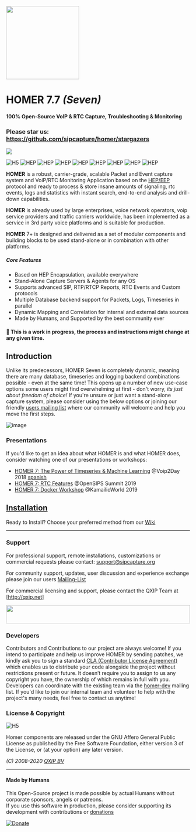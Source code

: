 <img src="https://user-images.githubusercontent.com/1423657/55069501-8348c400-5084-11e9-9931-fefe0f9874a7.png" width=200/>

# HOMER 7.7 _(Seven)_
#### 100% Open-Source VoIP & RTC Capture, Troubleshooting & Monitoring

### Please star us: https://github.com/sipcapture/homer/stargazers

<img src="https://user-images.githubusercontent.com/1423657/73536888-5513dd80-4427-11ea-82aa-b2ce53192a63.png"/>

![H5](https://img.shields.io/badge/HOMER-7-red.svg)
![HEP](https://img.shields.io/badge/proto-hep_eep-blue.svg)
![HEP](https://img.shields.io/badge/proto-sip-brightgreen.svg)
![HEP](https://img.shields.io/badge/proto-rtcp-brightgreen.svg)
![HEP](https://img.shields.io/badge/proto-rtcp_xr-brightgreen.svg)
![HEP](https://img.shields.io/badge/proto-rtp_stats-brightgreen.svg)
![HEP](https://img.shields.io/badge/text-QoS-green.svg)
![HEP](https://img.shields.io/badge/text-syslog-green.svg)
![HEP](https://img.shields.io/badge/text-CDRs-green.svg)

**HOMER** is a robust, carrier-grade, scalable Packet and Event capture system and VoiP/RTC Monitoring Application based on the [HEP/EEP](http://github.com/sipcapture/hep) protocol and ready to process & store insane amounts of signaling, rtc events, logs and statistics with instant search, end-to-end analysis and drill-down capabilities.

**HOMER** is already used by large enterprises, voice network operators, voip service providers and traffic carriers worldwide, has been implemented as a service in 3rd party voice platforms and is suitable for production. 

**HOMER** 7+ is designed and delivered as a set of modular components and building blocks to be used stand-alone or in combination with other platforms.
<br/>

##### Core Features
* Based on HEP Encapsulation, available everywhere
* Stand-Alone Capture Servers & Agents for any OS
* Supports advanced SIP, RTP/RTCP Reports, RTC Events and Custom protocols
* Multiple Database backend support for Packets, Logs, Timeseries in parallel
* Dynamic Mapping and Correlation for internal and external data sources
* Made by Humans, and Supported by the best community ever

#### :construction: This is a work in progress, the process and instructions might change at any given time.

## Introduction
Unlike its predecessors, HOMER Seven is completely dynamic, meaning there are many database, timeseries and logging backend combinations possible - even at the same time! This opens up a number of new use-case options some users might find overwhelming at first - don't worry, *its just about freedom of choice!* If you're unsure or just want a stand-alone capture system, please consider using the below options or joining our friendly [users mailing list](https://groups.google.com/forum/#!forum/homer-discuss) where our community will welcome and help you move the first steps.

![image](https://user-images.githubusercontent.com/1423657/72265062-1e168d00-361c-11ea-9662-1663f3d9f38b.png)

### Presentations
If you'd like to get an idea about what HOMER is and what HOMER does, consider watching one of our presentations or workshops:

* [HOMER 7: The Power of Timeseries & Machine Learning](https://vimeo.com/302849555) @Voip2Day 2018 [spanish](https://vimeo.com/302408369)
* [HOMER 7: RTC Features](https://www.youtube.com/watch?v=xQ0rvpQURR0) @OpenSIPS Summit 2019
* [HOMER 7: Docker Workshop](https://www.youtube.com/watch?v=6teucQPAaWI) @KamailioWorld 2019


## [Installation](https://github.com/sipcapture/homer/wiki/Quick-Install)
Ready to Install? Choose your preferred method from our [Wiki](https://github.com/sipcapture/homer/wiki/Quick-Install)

<!--
### :hand: Manual Setup
Installing HOMER 7.x is simple and does not require skills other than patience.

##### Requirements
Before proceeding, install the database requirements for HOMER 7.7:
* Postgres 11+ w/ root account for `DATA` and `API`
* Prometheus or InfluxDB for `TIMESERIES`
* _(optional)_ Loki for `LOGS`

Once ready, proceed to install your HEP Stack:
* Install the [sipcapture](https://github.com/sipcapture/homer/wiki/Quick-Install) package repositories
* Install [heplify-server](https://github.com/sipcapture/heplify-server)
  * Configure with your Postgres instance for storing `DATA`
  * Configure with your Loki instance for storing `LOGS`
  * Configure Prometheus scrapers to `HOMER:9096/metrics`
* Install [homer-app](https://github.com/sipcapture/homer-app)
  * Configure with your Postgres instance for `API` 
  * Configure with your Prometheus or InfluxDB instances for reading `TIMESERIES`
  * Configure with your Loki instance for reading `LOGS`
* Install and Configure a HEP Capture Agent
  * Install [heplify](https://github.com/sipcapture/heplify) on a host with SIP/RTCP traffic
    * Configure with your SIP/RTCP portrange and send `HEP` traffic to `heplify-server` on port `9060`
      * example: ` ./heplify -i eth0 -pr 5060-5080 -hs 10.20.30.40:9060`
  * Use a native HEP client in [Kamailio](https://github.com/sipcapture/homer/wiki/Examples%3A-Kamailio), [OpenSIPS](https://github.com/sipcapture/homer/wiki/Examples%3A-OpenSIPS), [Asterisk](https://github.com/sipcapture/homer/wiki/Examples%3A-Asterisk), [Freeswitch](https://github.com/sipcapture/homer/wiki/Examples%3A-FreeSwitch) and [others](https://github.com/sipcapture/homer/wiki)
* Start your services and login on port `9080` as `admin` with password `sipcapture` _(change it!)_

----

### :whale: Docker Containers
Starting Fresh or Testing? A ready to fire set of [Docker containers](https://github.com/sipcapture/homer7-docker/tree/7.7/heplify-server) is available in many flavours, ready to capture in minutes!

----

### :package: BASH Script
Installing on a fresh, dedicated *all-in-one* server? Try our [installer script](https://github.com/sipcapture/homer-installer/tree/7.7) supporting the latest Debian and CentOS releases.



  
-->
----------------

### Support
For professional support, remote installations, customizations or commercial requests please contact: support@sipcapture.org

For community support, updates, user discussion and experience exchange please join our users   [Mailing-List](https://groups.google.com/forum/#!forum/homer-discuss)

For commercial licensing and support, please contact the QXIP Team at [http://qxip.net]

<img src="http://i.imgur.com/9AN08au.gif" width=100% height=50 >



### Developers
Contributors and Contributions to our project are always welcome! If you intend to participate and help us improve HOMER by sending patches, we kindly ask you to sign a standard [CLA (Contributor License Agreement)](http://cla.qxip.net) which enables us to distribute your code alongside the project without restrictions present or future. It doesn’t require you to assign to us any copyright you have, the ownership of which remains in full with you. Developers can coordinate with the existing team via the [homer-dev](http://groups.google.com/group/homer-dev) mailing list. If you'd like to join our internal team and volunteer to help with the project's many needs, feel free to contact us anytime!


### License & Copyright

![H5](https://img.shields.io/badge/license-GNU_AGPL_v3-blue.svg)

Homer components are released under the GNU Affero General Public License as published by the Free Software Foundation, either version 3 of the License, or (at your option) any later version.

*(C) 2008-2020 [QXIP BV](http://qxip.net)*

----------

#### Made by Humans
This Open-Source project is made possible by actual Humans without corporate sponsors, angels or patreons.<br>
If you use this software in production, please consider supporting its development with contributions or [donations](https://www.paypal.com/cgi-bin/webscr?cmd=_donations&business=donation%40sipcapture%2eorg&lc=US&item_name=SIPCAPTURE&no_note=0&currency_code=EUR&bn=PP%2dDonationsBF%3abtn_donateCC_LG%2egif%3aNonHostedGuest)

[![Donate](https://www.paypalobjects.com/en_US/i/btn/btn_donateCC_LG.gif)](https://www.paypal.com/cgi-bin/webscr?cmd=_donations&business=donation%40sipcapture%2eorg&lc=US&item_name=SIPCAPTURE&no_note=0&currency_code=EUR&bn=PP%2dDonationsBF%3abtn_donateCC_LG%2egif%3aNonHostedGuest) 
